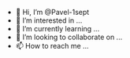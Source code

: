 - 👋 Hi, I’m @Pavel-1sept
- 👀 I’m interested in ...
- 🌱 I’m currently learning ...
- 💞️ I’m looking to collaborate on ...
- 📫 How to reach me ...

<!---
Pavel-1sept/Pavel-1sept is a ✨ special ✨ repository because its `README.md` (this file) appears on your GitHub profile.
You can click the Preview link to take a look at your changes.
--->
